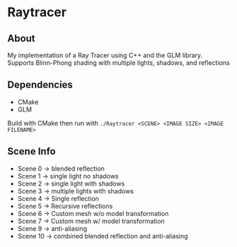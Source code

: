 # Raytracer

## About

My implementation of a Ray Tracer using C++ and the GLM library. Supports Blinn-Phong shading with multiple lights, shadows, and reflections

## Dependencies

* CMake
* GLM

Build with CMake then run with `./Raytracer <SCENE> <IMAGE SIZE> <IMAGE FILENAME>`

## Scene Info

* Scene 0 -> blended reflection
* Scene 1 -> single light no shadows
* Scene 2 -> single light with shadows
* Scene 3 -> multiple lights with shadows
* Scene 4 -> Single reflection
* Scene 5 -> Recursive reflections
* Scene 6 -> Custom mesh w/o model transformation
* Scene 7 -> Custom mesh w/ model transformation
* Scene 9 -> anti-aliasing
* Scene 10 -> combined blended reflection and anti-aliasing

